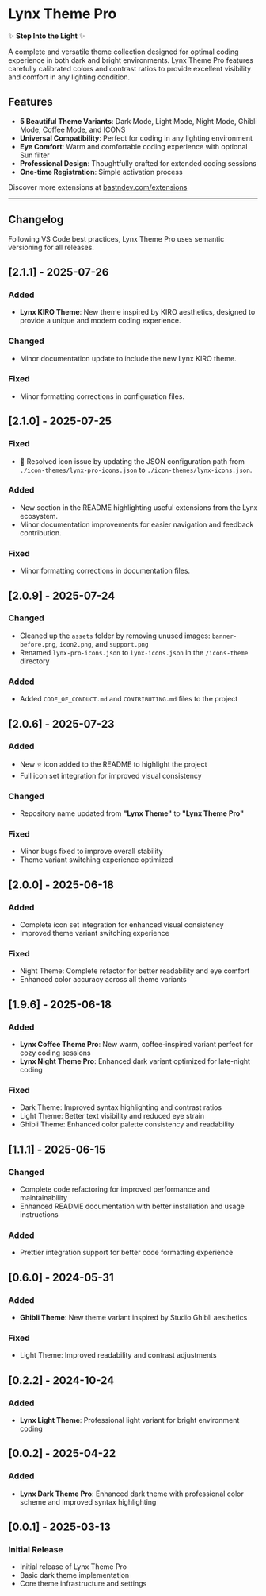 # Lynx Theme Pro 
✨ **Step Into the Light** ✨

A complete and versatile theme collection designed for optimal coding experience in both dark and bright environments. Lynx Theme Pro features carefully calibrated colors and contrast ratios to provide excellent visibility and comfort in any lighting condition.

## Features

- **5 Beautiful Theme Variants**: Dark Mode, Light Mode, Night Mode, Ghibli Mode, Coffee Mode, and ICONS
- **Universal Compatibility**: Perfect for coding in any lighting environment
- **Eye Comfort**: Warm and comfortable coding experience with optional Sun filter
- **Professional Design**: Thoughtfully crafted for extended coding sessions
- **One-time Registration**: Simple activation process

Discover more extensions at [bastndev.com/extensions](https://bastndev.com/extensions)

---

## Changelog

Following VS Code best practices, Lynx Theme Pro uses semantic versioning for all releases.

## [2.1.1] - 2025-07-26

### Added
- **Lynx KIRO Theme**: New theme inspired by KIRO aesthetics, designed to provide a unique and modern coding experience.

### Changed
- Minor documentation update to include the new Lynx KIRO theme.

### Fixed
- Minor formatting corrections in configuration files.

## [2.1.0] - 2025-07-25

### Fixed
- 🐛 Resolved icon issue by updating the JSON configuration path from `./icon-themes/lynx-pro-icons.json` to `./icon-themes/lynx-icons.json`.

### Added
- New section in the README highlighting useful extensions from the Lynx ecosystem.
- Minor documentation improvements for easier navigation and feedback contribution.

### Fixed
- Minor formatting corrections in documentation files.

## [2.0.9] - 2025-07-24

### Changed
- Cleaned up the `assets` folder by removing unused images: `banner-before.png`, `icon2.png`, and `support.png`
- Renamed `lynx-pro-icons.json` to `lynx-icons.json` in the `/icons-theme` directory

### Added
- Added `CODE_OF_CONDUCT.md` and `CONTRIBUTING.md` files to the project


## [2.0.6] - 2025-07-23

### Added
- New ⭐️ icon added to the README to highlight the project  
- Full icon set integration for improved visual consistency

### Changed
- Repository name updated from **"Lynx Theme"** to **"Lynx Theme Pro"**

### Fixed
- Minor bugs fixed to improve overall stability  
- Theme variant switching experience optimized

## [2.0.0] - 2025-06-18

### Added
- Complete icon set integration for enhanced visual consistency
- Improved theme variant switching experience

### Fixed
- Night Theme: Complete refactor for better readability and eye comfort
- Enhanced color accuracy across all theme variants

## [1.9.6] - 2025-06-18

### Added
- **Lynx Coffee Theme Pro**: New warm, coffee-inspired variant perfect for cozy coding sessions
- **Lynx Night Theme Pro**: Enhanced dark variant optimized for late-night coding

### Fixed
- Dark Theme: Improved syntax highlighting and contrast ratios
- Light Theme: Better text visibility and reduced eye strain
- Ghibli Theme: Enhanced color palette consistency and readability

## [1.1.1] - 2025-06-15

### Changed
- Complete code refactoring for improved performance and maintainability
- Enhanced README documentation with better installation and usage instructions

### Added
- Prettier integration support for better code formatting experience

## [0.6.0] - 2024-05-31

### Added
- **Ghibli Theme**: New theme variant inspired by Studio Ghibli aesthetics

### Fixed
- Light Theme: Improved readability and contrast adjustments

## [0.2.2] - 2024-10-24

### Added
- **Lynx Light Theme**: Professional light variant for bright environment coding

## [0.0.2] - 2025-04-22

### Added
- **Lynx Dark Theme Pro**: Enhanced dark theme with professional color scheme and improved syntax highlighting

## [0.0.1] - 2025-03-13

### Initial Release
- Initial release of Lynx Theme Pro
- Basic dark theme implementation
- Core theme infrastructure and settings